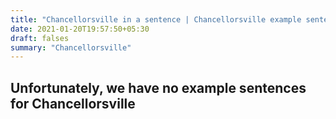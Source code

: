 ```yaml
---
title: "Chancellorsville in a sentence | Chancellorsville example sentences"
date: 2021-01-20T19:57:50+05:30
draft: falses
summary: "Chancellorsville"
---
```

## Unfortunately, we have no example sentences for Chancellorsville                 

